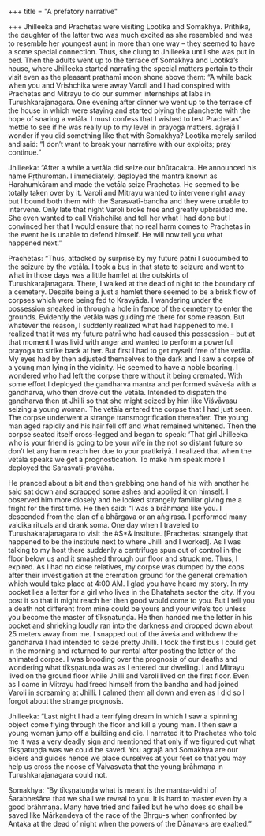 +++
title = "A prefatory narrative"

+++
Jhilleeka and Prachetas were visiting Lootika and Somakhya. Prithika,
the daughter of the latter two was much excited as she resembled and was
to resemble her youngest aunt in more than one way – they seemed to have
a some special connection. Thus, she clung to Jhilleeka until she was
put in bed. Then the adults went up to the terrace of Somakhya and
Lootika’s house, where Jhilleeka started narrating the special matters
pertain to their visit even as the pleasant prathamī moon shone above
them: “A while back when you and Vrishchika were away Varoli and I had
conspired with Prachetas and Mitrayu to do our summer internships at
labs in Turushkarajanagara. One evening after dinner we went up to the
terrace of the house in which were staying and started plying the
planchette with the hope of snaring a vetāla. I must confess that I
wished to test Prachetas’ mettle to see if he was really up to my level
in prayoga matters. agrajā I wonder if you did something like that with
Somakhya? Lootika merely smiled and said: “I don’t want to break your
narrative with our exploits; pray continue.”

Jhilleeka: “After a while a vetāla did seize our bhūtacakra. He
announced his name Pṛthuroman. I immediately, deployed the mantra known
as Harahuṃkāram and made the vetāla seize Prachetas. He seemed to be
totally taken over by it. Varoli and Mitrayu wanted to intervene right
away but I bound both them with the Sarasvatī-bandha and they were
unable to intervene. Only late that night Varoli broke free and greatly
upbraided me. She even wanted to call Vrishchika and tell her what I had
done but I convinced her that I would ensure that no real harm comes to
Prachetas in the event he is unable to defend himself. He will now tell
you what happened next.”

Prachetas: “Thus, attacked by surprise by my future patnī I succumbed to
the seizure by the vetāla. I took a bus in that state to seizure and
went to what in those days was a little hamlet at the outskirts of
Turushkarajanagara. There, I walked at the dead of night to the boundary
of a cemetery. Despite being a just a hamlet there seemed to be a brisk
flow of corpses which were being fed to Kravyāda. I wandering under the
possession sneaked in through a hole in fence of the cemetery to enter
the grounds. Evidently the vetāla was guiding me there for some reason.
But whatever the reason, I suddenly realized what had happened to me. I
realized that it was my future patnī who had caused this possession –
but at that moment I was livid with anger and wanted to perform a
powerful prayoga to strike back at her. But first I had to get myself
free of the vetāla. My eyes had by then adjusted themselves to the dark
and I saw a corpse of a young man lying in the vicinity. He seemed to
have a noble bearing. I wondered who had left the corpse there without
it being cremated. With some effort I deployed the gandharva mantra and
performed svāveśa with a gandharva, who then drove out the vetāla.
Intended to dispatch the gandharva then at Jhilli so that she might
seized by him like Viśvāvasu seizing a young woman. The vetāla entered
the corpse that I had just seen. The corpse underwent a strange
transmogrification thereafter. The young man aged rapidly and his hair
fell off and what remained whitened. Then the corpse seated itself
cross-legged and began to speak: ‘That girl Jhilleeka who is your friend
is going to be your wife in the not so distant future so don’t let any
harm reach her due to your pratikriyā. I realized that when the vetāla
speaks we get a prognostication. To make him speak more I deployed the
Sarasvatī-pravāha.

He pranced about a bit and then grabbing one hand of his with another he
said sat down and scrapped some ashes and applied it on himself. I
observed him more closely and he looked strangely familiar giving me a
fright for the first time. He then said: “I was a brāhmaṇa like you. I
descended from the clan of a bhārgava or an aṅgirasa. I performed many
vaidika rituals and drank soma. One day when I traveled to
Turushakarajanagara to visit the \#$\*& institute. \[Prachetas:
strangely that happened to be the institute next to where Jhilli and I
worked\]. As I was talking to my host there suddenly a centrifuge spun
out of control in the floor below us and it smashed through our floor
and struck me. Thus, I expired. As I had no close relatives, my corpse
was dumped by the cops after their investigation at the cremation ground
for the general cremation which would take place at 4:00 AM. I glad you
have heard my story. In my pocket lies a letter for a girl who lives in
the Bhatahata sector the city. If you post it so that it might reach her
then good would come to you. But I tell you a death not different from
mine could be yours and your wife’s too unless you become the master of
tīkṣṇatuṇḍa. He then handed me the letter in his pocket and shrieking
loudly ran into the darkness and dropped down about 25 meters away from
me. I snapped out of the āveśa and withdrew the gandharva I had intended
to seize pretty Jhilli. I took the first bus I could get in the morning
and returned to our rental after posting the letter of the animated
corpse. I was brooding over the prognosis of our deaths and wondering
what tīkṣṇatuṇḍa was as I entered our dwelling. I and Mitrayu lived on
the ground floor while Jhilli and Varoli lived on the first floor. Even
as I came in Mitrayu had freed himself from the bandha and had joined
Varoli in screaming at Jhilli. I calmed them all down and even as I did
so I forgot about the strange prognosis.

Jhilleeka: “Last night I had a terrifying dream in which I saw a
spinning object come flying through the floor and kill a young man. I
then saw a young woman jump off a building and die. I narrated it to
Prachetas who told me it was a very deadly sign and mentioned that only
if we figured out what tīkṣṇatuṇḍa was we could be saved. You agrajā and
Somakhya are our elders and guides hence we place ourselves at your feet
so that you may help us cross the noose of Vaivasvata that the young
brāhmaṇa in Turushkarajanagara could not.

Somakhya: “By tīkṣṇatuṇḍa what is meant is the mantra-vidhi of
Śarabheśāna that we shall we reveal to you. It is hard to master even
by a good brāhmaṇa. Many have tried and failed but he who does so shall
be saved like Mārkaṇdeya of the race of the Bhṛgu-s when confronted by
Antaka at the dead of night when the powers of the Dānava-s are
exalted.”
